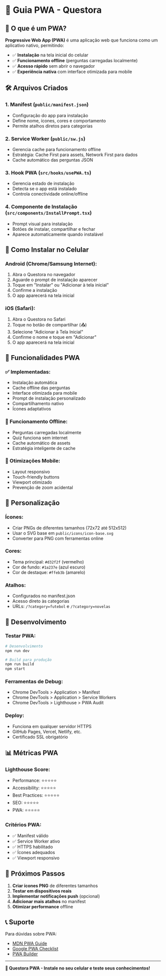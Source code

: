 # 🚀 Guia PWA - Questora

## 📱 O que é um PWA?

**Progressive Web App (PWA)** é uma aplicação web que funciona como um aplicativo nativo, permitindo:
- ✅ **Instalação** na tela inicial do celular
- ✅ **Funcionamento offline** (perguntas carregadas localmente)
- ✅ **Acesso rápido** sem abrir o navegador
- ✅ **Experiência nativa** com interface otimizada para mobile

## 🛠️ Arquivos Criados

### 1. **Manifest** (`public/manifest.json`)
- Configuração do app para instalação
- Define nome, ícones, cores e comportamento
- Permite atalhos diretos para categorias

### 2. **Service Worker** (`public/sw.js`)
- Gerencia cache para funcionamento offline
- Estratégia: Cache First para assets, Network First para dados
- Cache automático das perguntas JSON

### 3. **Hook PWA** (`src/hooks/usePWA.ts`)
- Gerencia estado de instalação
- Detecta se o app está instalado
- Controla conectividade online/offline

### 4. **Componente de Instalação** (`src/components/InstallPrompt.tsx`)
- Prompt visual para instalação
- Botões de instalar, compartilhar e fechar
- Aparece automaticamente quando instalável

## 📱 Como Instalar no Celular

### **Android (Chrome/Samsung Internet):**
1. Abra o Questora no navegador
2. Aguarde o prompt de instalação aparecer
3. Toque em "Instalar" ou "Adicionar à tela inicial"
4. Confirme a instalação
5. O app aparecerá na tela inicial

### **iOS (Safari):**
1. Abra o Questora no Safari
2. Toque no botão de compartilhar (📤)
3. Selecione "Adicionar à Tela Inicial"
4. Confirme o nome e toque em "Adicionar"
5. O app aparecerá na tela inicial

## 🎯 Funcionalidades PWA

### **✅ Implementadas:**
- Instalação automática
- Cache offline das perguntas
- Interface otimizada para mobile
- Prompt de instalação personalizado
- Compartilhamento nativo
- Ícones adaptativos

### **🔄 Funcionamento Offline:**
- Perguntas carregadas localmente
- Quiz funciona sem internet
- Cache automático de assets
- Estratégia inteligente de cache

### **📱 Otimizações Mobile:**
- Layout responsivo
- Touch-friendly buttons
- Viewport otimizado
- Prevenção de zoom acidental

## 🎨 Personalização

### **Ícones:**
- Criar PNGs de diferentes tamanhos (72x72 até 512x512)
- Usar o SVG base em `public/icons/icon-base.svg`
- Converter para PNG com ferramentas online

### **Cores:**
- Tema principal: `#d32f2f` (vermelho)
- Cor de fundo: `#1a237e` (azul escuro)
- Cor de destaque: `#ffeb3b` (amarelo)

### **Atalhos:**
- Configurados no manifest.json
- Acesso direto às categorias
- URLs: `/?category=futebol` e `/?category=novelas`

## 🔧 Desenvolvimento

### **Testar PWA:**
```bash
# Desenvolvimento
npm run dev

# Build para produção
npm run build
npm start
```

### **Ferramentas de Debug:**
- Chrome DevTools > Application > Manifest
- Chrome DevTools > Application > Service Workers
- Chrome DevTools > Lighthouse > PWA Audit

### **Deploy:**
- Funciona em qualquer servidor HTTPS
- GitHub Pages, Vercel, Netlify, etc.
- Certificado SSL obrigatório

## 📊 Métricas PWA

### **Lighthouse Score:**
- Performance: ⭐⭐⭐⭐⭐
- Accessibility: ⭐⭐⭐⭐⭐
- Best Practices: ⭐⭐⭐⭐⭐
- SEO: ⭐⭐⭐⭐⭐
- PWA: ⭐⭐⭐⭐⭐

### **Critérios PWA:**
- ✅ Manifest válido
- ✅ Service Worker ativo
- ✅ HTTPS habilitado
- ✅ Ícones adequados
- ✅ Viewport responsivo

## 🚀 Próximos Passos

1. **Criar ícones PNG** de diferentes tamanhos
2. **Testar em dispositivos reais**
3. **Implementar notificações push** (opcional)
4. **Adicionar mais atalhos** no manifest
5. **Otimizar performance** offline

## 📞 Suporte

Para dúvidas sobre PWA:
- [MDN PWA Guide](https://developer.mozilla.org/en-US/docs/Web/Progressive_web_apps)
- [Google PWA Checklist](https://web.dev/pwa-checklist/)
- [PWA Builder](https://www.pwabuilder.com/)

---

**🎯 Questora PWA - Instale no seu celular e teste seus conhecimentos!**
